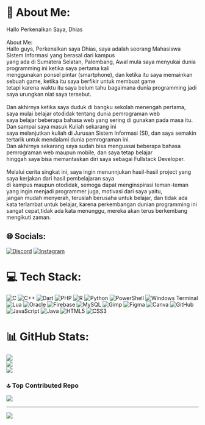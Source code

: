 # 💫 About Me:
Hallo Perkenalkan Saya, Dhias<br><br>About Me:<br>Hallo guys, Perkenalkan saya Dhias, saya adalah seorang Mahasiswa Sistem Informasi yang berasal dari kampus<br>yang ada di Sumatera Selatan, Palembang, Awal mula saya menyukai dunia programming ini ketika saya pertama kali<br>menggunakan ponsel pintar (smartphone), dan ketika itu saya memainkan sebuah game, ketika itu saya berfikir untuk membuat game<br>tetapi karena waktu itu saya belum tahu bagaimana dunia programming jadi saya urungkan niat saya tersebut.<br><br>Dan akhirnya ketika saya duduk di bangku sekolah menengah pertama, saya mulai belajar otodidak tentang dunia pemrograman web<br>saya belajar beberapa bahasa web yang sering di gunakan pada masa itu. Dan sampai saya masuk Kuliah sekarang ini<br>saya melanjutkan kuliah di Jurusan Sistem Informasi (SI), dan saya semakin tertarik untuk mendalami dunia pemrograman ini.<br>Dan akhirnya sekarang saya sudah bisa menguasai beberapa bahasa pemrograman web maupun mobile, dan saya tetap belajar<br>hinggah saya bisa memantaskan diri saya sebagai Fullstack Developer.<br><br>Melalui cerita singkat ini, saya ingin menunnjukan hasil-hasil project yang saya kerjakan dari hasil pembelajaran saya<br>di kampus maupun otodidak, semoga dapat menginspirasi teman-teman yang ingin menjadi programmer juga, motivasi dari saya yaitu,<br>jangan mudah menyerah, teruslah berusaha untuk belajar, dan tidak ada kata terlambat untuk belajar, karena perkembangan dunian programming ini sangat cepat,tidak ada kata menunggu, mereka akan terus berkembang mengikuti zaman.


## 🌐 Socials:
[![Discord](https://img.shields.io/badge/Discord-%237289DA.svg?logo=discord&logoColor=white)](https://discord.gg/https://discord.gg/s3EpvHWJZa) [![Instagram](https://img.shields.io/badge/Instagram-%23E4405F.svg?logo=Instagram&logoColor=white)](https://instagram.com/dhiasmhamd) 

# 💻 Tech Stack:
![C](https://img.shields.io/badge/c-%2300599C.svg?style=flat&logo=c&logoColor=white) ![C++](https://img.shields.io/badge/c++-%2300599C.svg?style=flat&logo=c%2B%2B&logoColor=white) ![Dart](https://img.shields.io/badge/dart-%230175C2.svg?style=flat&logo=dart&logoColor=white) ![PHP](https://img.shields.io/badge/php-%23777BB4.svg?style=flat&logo=php&logoColor=white) ![R](https://img.shields.io/badge/r-%23276DC3.svg?style=flat&logo=r&logoColor=white) ![Python](https://img.shields.io/badge/python-3670A0?style=flat&logo=python&logoColor=ffdd54) ![PowerShell](https://img.shields.io/badge/PowerShell-%235391FE.svg?style=flat&logo=powershell&logoColor=white) ![Windows Terminal](https://img.shields.io/badge/Windows%20Terminal-%234D4D4D.svg?style=flat&logo=windows-terminal&logoColor=white) ![Lua](https://img.shields.io/badge/lua-%232C2D72.svg?style=flat&logo=lua&logoColor=white) ![Oracle](https://img.shields.io/badge/Oracle-F80000?style=flat&logo=oracle&logoColor=white) ![Firebase](https://img.shields.io/badge/firebase-%23039BE5.svg?style=flat&logo=firebase) ![MySQL](https://img.shields.io/badge/mysql-4479A1.svg?style=flat&logo=mysql&logoColor=white) ![Gimp](https://img.shields.io/badge/Gimp-657D8B?style=flat&logo=gimp&logoColor=FFFFFF) ![Figma](https://img.shields.io/badge/figma-%23F24E1E.svg?style=flat&logo=figma&logoColor=white) ![Canva](https://img.shields.io/badge/Canva-%2300C4CC.svg?style=flat&logo=Canva&logoColor=white) ![GitHub](https://img.shields.io/badge/github-%23121011.svg?style=flat&logo=github&logoColor=white) ![JavaScript](https://img.shields.io/badge/javascript-%23323330.svg?style=flat&logo=javascript&logoColor=%23F7DF1E) ![Java](https://img.shields.io/badge/java-%23ED8B00.svg?style=flat&logo=openjdk&logoColor=white) ![HTML5](https://img.shields.io/badge/html5-%23E34F26.svg?style=flat&logo=html5&logoColor=white) ![CSS3](https://img.shields.io/badge/css3-%231572B6.svg?style=flat&logo=css3&logoColor=white)
# 📊 GitHub Stats:
![](https://github-readme-stats.vercel.app/api?username=DhiasCoder&theme=radical&hide_border=false&include_all_commits=false&count_private=false)<br/>
![](https://github-readme-streak-stats.herokuapp.com/?user=DhiasCoder&theme=radical&hide_border=false)<br/>
![](https://github-readme-stats.vercel.app/api/top-langs/?username=DhiasCoder&theme=radical&hide_border=false&include_all_commits=false&count_private=false&layout=compact)

### 🔝 Top Contributed Repo
![](https://github-contributor-stats.vercel.app/api?username=DhiasCoder&limit=5&theme=radical&combine_all_yearly_contributions=true)

---
[![](https://visitcount.itsvg.in/api?id=DhiasCoder&icon=2&color=4)](https://visitcount.itsvg.in)

<!-- Proudly created with GPRM ( https://gprm.itsvg.in ) -->
